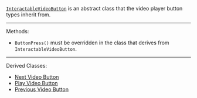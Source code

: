 [```InteractableVideoButton```](https://github.com/CMotley8/First-Aid-Training/blob/d1d3a9e8d2c5cebfae482eee766b5b282edbddc4/Assets/Scripts/Video%20and%20Text%20Scripts/InteractableVideoButton.cs) is an abstract class that the video player button types inherit from.

***

Methods:
- ```ButtonPress()``` must be overridden in the class that derives from ```InteractableVideoButton```.

***

Derived Classes:
- [Next Video Button](Next-Video-Button)
- [Play Video Button](Play-Video-Button)
- [Previous Video Button](Previous-Video-Button)